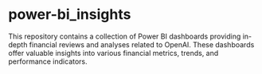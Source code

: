 # power-bi_insights
This repository contains a collection of Power BI dashboards providing in-depth financial reviews and analyses related to OpenAI. These dashboards offer valuable insights into various financial metrics, trends, and performance indicators. 
